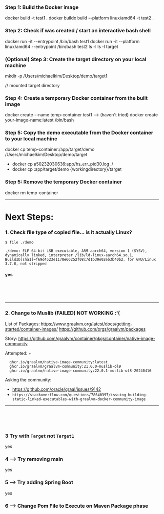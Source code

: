 ### Step 1: Build the Docker image
docker build -t test1 .
docker buildx build --platform linux/amd64 -t test2 .

### Step 2: Check if was created / start an interactive bash shell
docker run -it --entrypoint /bin/bash test1
docker run -it --platform linux/amd64 --entrypoint /bin/bash test2
ls -l
ls -l target

### (Optional) Step 3: Create the target directory on your local machine
mkdir -p /Users/michaelkim/Desktop/demo/target1

// mounted target directory


### Step 4: Create a temporary Docker container from the built image
docker create --name temp-container test1
--> (haven't tried) docker create your-image-name:latest /bin/bash

### Step 5: Copy the demo executable from the Docker container to your local machine
docker cp temp-container:/app/target/demo /Users/michaelkim/Desktop/demo/target
- docker cp a50232030636:app/hs_err_pid30.log ./
- docker cp <containerId>:app/target/demo {workingdirectory}/target

### Step 5: Remove the temporary Docker container
docker rm temp-container


<hr />


# Next Steps:

### 1. Check file type of copied file... is it actually Linux?
`$ file ./demo`
```
./demo: ELF 64-bit LSB executable, ARM aarch64, version 1 (SYSV), dynamically linked, interpreter /lib/ld-linux-aarch64.so.1, BuildID[sha1]=f69d4523e1178e66252f08c7d1b39e02eb3b40b2, for GNU/Linux 3.7.0, not stripped
```

#### yes

<br />
<br />
<br />


---

### 2. Change to Muslib (FAILED) NOT WORKING :'(

List of Packages:
https://www.graalvm.org/latest/docs/getting-started/container-images/
  https://github.com/orgs/graalvm/packages
  
Story:
  https://github.com/graalvm/container/pkgs/container/native-image-community

Attempted: +
```
  ghcr.io/graalvm/native-image-community:latest
  ghcr.io/graalvm/graalvm-community:21.0.0-muslib-ol9
  ghcr.io/graalvm/native-image-community:22.0.1-muslib-ol8-20240416

```

Asking the community:
- https://github.com/oracle/graal/issues/9142
- `https://stackoverflow.com/questions/78640397/issuing-building-static-linked-executables-with-graalvm-docker-community-image`

---



<br />
<br />
<br />


### 3 Try with `Target` not `Target1`
yes

### 4 --> Try removing main
yes

### 5 --> Try adding Spring Boot
yes

### 6 --> Change Pom File to Execute on Maven Package phase
